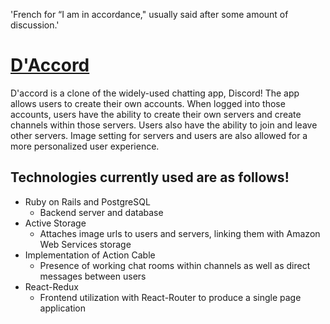 'French for “I am in accordance," usually said after some amount of discussion.'

# [D'Accord](https://daccord-app.herokuapp.com/)

D'accord is a clone of the widely-used chatting app, Discord! The app allows users to create their own accounts. When logged into those accounts, users have the ability to create their own servers and create channels within those servers. Users also have the ability to join and leave other servers. Image setting for servers and users are also allowed for a more personalized user experience.

## Technologies currently used are as follows! 

- Ruby on Rails and PostgreSQL
    - Backend server and database
- Active Storage
    - Attaches image urls to users and servers, linking them with Amazon Web Services storage
- Implementation of Action Cable 
    - Presence of working chat rooms within channels as well as direct messages between users
- React-Redux
    * Frontend utilization with React-Router to produce a single page application

